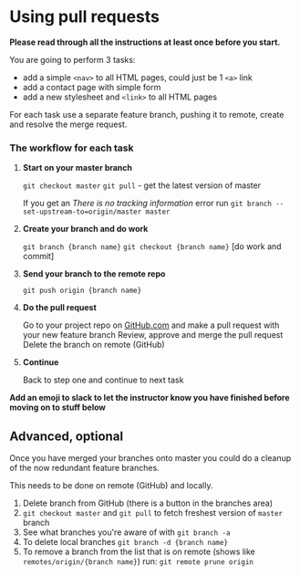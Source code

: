 # Using pull requests

**Please read through all the instructions at least once before you start.**

You are going to perform 3 tasks:

- add a simple `<nav>` to all HTML pages, could just be 1 `<a>` link
- add a contact page with simple form
- add a new stylesheet and `<link>` to all HTML pages

For each task use a separate feature branch, pushing it to remote, create and resolve the merge request.

### The workflow for each task

1) **Start on your master branch**

   `git checkout master`
   `git pull` - get the latest version of master
   
	If you get an _There is no tracking information_ error run `git branch --set-upstream-to=origin/master master`

1) **Create your branch and do work**

   `git branch {branch name}`
   `git checkout {branch name}`
    [do work and commit]

1) **Send your branch to the remote repo**

   `git push origin {branch name}`

1) **Do the pull request**

   Go to your project repo on [GitHub.com](https://github.com/) and make a pull request with your new feature branch
   Review, approve and merge the pull request
   Delete the branch on remote (GitHub)

1) **Continue**

	Back to step one and continue to next task

**Add an emoji to slack to let the instructor know you have finished before moving on to stuff below**	


## Advanced, optional 

Once you have merged your branches onto master you could do a cleanup of the now redundant feature branches.

This needs to be done on remote (GitHub) and locally.

1) Delete branch from GitHub (there is a button in the branches area)
1) `git checkout master` and `git pull` to fetch freshest version of `master` branch
1) See what branches you're aware of with `git branch -a`
1) To delete local branches `git branch -d {branch name}`
1) To remove a branch from the list that is on remote (shows like `remotes/origin/{branch name}`) run: `git remote prune origin`

